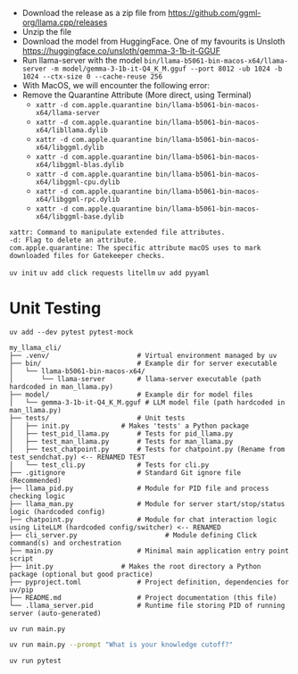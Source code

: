 - Download the release as a zip file from https://github.com/ggml-org/llama.cpp/releases
- Unzip the file
- Download the model from HuggingFace. One of my favourits is Unsloth https://huggingface.co/unsloth/gemma-3-1b-it-GGUF
- Run llama-server with the model `bin/llama-b5061-bin-macos-x64/llama-server -m model/gemma-3-1b-it-Q4_K_M.gguf --port 8012 -ub 1024 -b 1024 --ctx-size 0 --cache-reuse 256`
- With MacOS, we will encounter the following error: 
- Remove the Quarantine Attribute (More direct, using Terminal) 
  - `xattr -d com.apple.quarantine bin/llama-b5061-bin-macos-x64/llama-server`
  - `xattr -d com.apple.quarantine bin/llama-b5061-bin-macos-x64/libllama.dylib`
  - `xattr -d com.apple.quarantine bin/llama-b5061-bin-macos-x64/libggml.dylib`
  - `xattr -d com.apple.quarantine bin/llama-b5061-bin-macos-x64/libggml-blas.dylib`
  - `xattr -d com.apple.quarantine bin/llama-b5061-bin-macos-x64/libggml-cpu.dylib`
  - `xattr -d com.apple.quarantine bin/llama-b5061-bin-macos-x64/libggml-rpc.dylib`
  - `xattr -d com.apple.quarantine bin/llama-b5061-bin-macos-x64/libggml-base.dylib`
```
xattr: Command to manipulate extended file attributes.
-d: Flag to delete an attribute.
com.apple.quarantine: The specific attribute macOS uses to mark downloaded files for Gatekeeper checks.
```
`uv init`
`uv add click requests litellm`
`uv add pyyaml`


# Unit Testing
`uv add --dev pytest pytest-mock`


```
my_llama_cli/
├── .venv/                      # Virtual environment managed by uv
├── bin/                        # Example dir for server executable
│   └── llama-b5061-bin-macos-x64/
│       └── llama-server        # llama-server executable (path hardcoded in man_llama.py)
├── model/                      # Example dir for model files
│   └── gemma-3-1b-it-Q4_K_M.gguf # LLM model file (path hardcoded in man_llama.py)
├── tests/                      # Unit tests
│   ├── init.py             # Makes 'tests' a Python package
│   ├── test_pid_llama.py       # Tests for pid_llama.py
│   ├── test_man_llama.py       # Tests for man_llama.py
│   ├── test_chatpoint.py       # Tests for chatpoint.py (Rename from test_sendchat.py) <-- RENAMED TEST
│   └── test_cli.py             # Tests for cli.py
├── .gitignore                  # Standard Git ignore file (Recommended)
├── llama_pid.py                # Module for PID file and process checking logic
├── llama_man.py                # Module for server start/stop/status logic (hardcoded config)
├── chatpoint.py                # Module for chat interaction logic using LiteLLM (hardcoded config/switcher) <-- RENAMED
├── cli_server.py                      # Module defining Click command(s) and orchestration
├── main.py                     # Minimal main application entry point script
├── init.py                 # Makes the root directory a Python package (optional but good practice)
├── pyproject.toml              # Project definition, dependencies for uv/pip
├── README.md                   # Project documentation (this file)
└── .llama_server.pid           # Runtime file storing PID of running server (auto-generated)
```

`uv run main.py`

```bash
uv run main.py --prompt "What is your knowledge cutoff?"

uv run pytest
```
